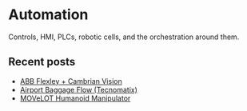 # Automation

Controls, HMI, PLCs, robotic cells, and the orchestration around them.

## Recent posts
- [ABB Flexley + Cambrian Vision](abb-flexley-cambrian.md)
- [Airport Baggage Flow (Tecnomatix)](airport-baggage-tecnomatix.md)
- [MOVeLOT Humanoid Manipulator](movelot.md)
